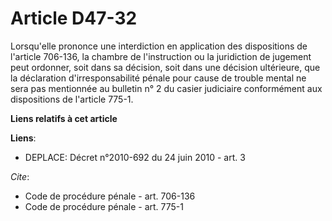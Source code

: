 # Article D47-32

Lorsqu'elle prononce une interdiction en application des dispositions de l'article 706-136, la chambre de l'instruction ou la
juridiction de jugement peut ordonner, soit dans sa décision, soit dans une décision ultérieure, que la déclaration
d'irresponsabilité pénale pour cause de trouble mental ne sera pas mentionnée au bulletin n° 2 du casier judiciaire
conformément aux dispositions de l'article 775-1.

**Liens relatifs à cet article**

**Liens**:

  - DEPLACE: Décret n°2010-692 du 24 juin 2010 - art. 3

_Cite_:

  - Code de procédure pénale - art. 706-136
  - Code de procédure pénale - art. 775-1
